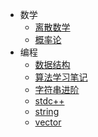 * 数学
    * [离散数学](note/离散数学)
    * [概率论](note/概率论)
* 编程
    * [数据结构](note/数据结构)
    * [算法学习笔记](algorithm/算法学习笔记.md)
    * [字符串进阶](algorithm/字符串进阶.md)
    * [stdc++](algorithm/stdc++.md)
    * [string](algorithm/string.md)
    * [vector](algorithm/vector.md)